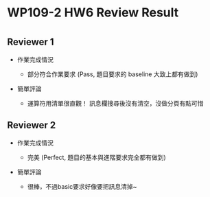 
WP109-2 HW6 Review Result
=========================

# 

## Reviewer 1
- 作業完成情況
	- 部分符合作業要求 (Pass, 題目要求的 baseline 大致上都有做到)

- 簡單評論
	- 運算符用清單很直觀！
訊息欄搜尋後沒有清空，沒做分頁有點可惜


## Reviewer 2
- 作業完成情況
	- 完美 (Perfect, 題目的基本與進階要求完全都有做到)

- 簡單評論
	- 很棒，不過basic要求好像要把訊息清掉~

